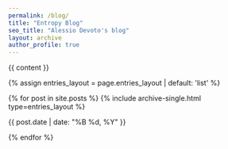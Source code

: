 ```yaml
---
permalink: /blog/
title: "Entropy Blog"
seo_title: "Alessio Devoto's blog"
layout: archive
author_profile: true
---
```


{{ content }}

{% assign entries_layout = page.entries_layout | default: 'list' %}
<div class="entries-{{ entries_layout }}">
  {% for post in site.posts %}
    {% include archive-single.html type=entries_layout %}
    <p class="page__meta">
      <i class="far fa-calendar-alt" aria-hidden="true"></i> 
      {{ post.date | date: "%B %d, %Y" }}
    </p>
  {% endfor %}
</div>


